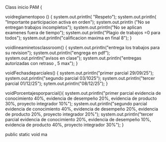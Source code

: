 Class inicio PAM { 

voidreglamentopoo () {
system.out.println( "Respeto");
system.out.println( "Importante participacion activa en orden");
system.out.println ("No se entregan trabajos incompletos");
system.out.println("No se aplican examenes fuera de tiempo");
system.out.println("Plagio de trabajos =0 para todos");
system.out.println("calificacion maxima en final 8");
}

voidlineaminetosclassroom() {
system.out.println("entrega los trabajos para su revision");
system.out.println("engrega en pdf");
system.out.println("avisos en clase");
system.out.println("entregas autorizadas con retraso , 5 max");
}

voidFechasdeparciales() {
system.out.println("primer parcial 29/09/25");
system.out.println("segundo parcial 03/1025");
system.out.println("tercer parcial 01/12/25");
sytem.out.println("08/12/25");
}

voidPorcentajesporparcial(){
system.out.println("primer parcial evidencia de conocimiento 40%, evidencia de desempeño 20%, evidencia de producto 30%, proyecto integrador 10%");
system.out.println("segundo parcial evidencia de conocimiento 40%, evidencia de desempeño 20%, evidencia de producto 20%, proyecto integrador 20%");
system.out.println("tercer parcial evidencia de conocimiento 20%, evidencia de desempeño 10%, evidencia de producto 40%, proyecto integrador 30%");
}

public static void ma


